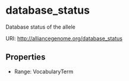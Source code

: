 # database_status

Database status of the allele

URI: http://alliancegenome.org/database_status



<!-- no inheritance hierarchy -->


## Properties

 * Range: VocabularyTerm



